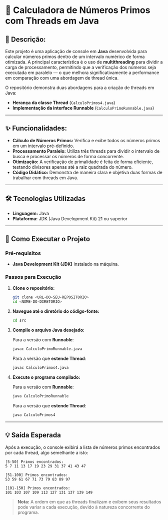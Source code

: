 # 🧮 Calculadora de Números Primos com Threads em Java

## 📝 Descrição:

Este projeto é uma aplicação de console em **Java** desenvolvida para calcular números primos dentro de um intervalo numérico de forma otimizada.
A principal característica é o uso de **multithreading** para dividir a carga de processamento, permitindo que a verificação dos números seja executada em paralelo — o que melhora significativamente a performance em comparação com uma abordagem de thread única.

O repositório demonstra duas abordagens para a criação de threads em Java:

* **Herança da classe Thread** (`CalculoPrimos4.java`)
* **Implementação da interface Runnable** (`CalculoPrimoRunnable.java`)

---

## ✨ Funcionalidades:

* **Cálculo de Números Primos:** Verifica e exibe todos os números primos em um intervalo pré-definido.
* **Processamento Paralelo:** Utiliza três threads para dividir o intervalo de busca e processar os números de forma concorrente.
* **Otimização:** A verificação de primalidade é feita de forma eficiente, testando divisores apenas até a raiz quadrada do número.
* **Código Didático:** Demonstra de maneira clara e objetiva duas formas de trabalhar com threads em Java.

---

## 🛠️ Tecnologias Utilizadas

* **Linguagem:** Java
* **Plataforma:** JDK (Java Development Kit) 21 ou superior

---

## 🚀 Como Executar o Projeto

### Pré-requisitos

* **Java Development Kit (JDK)** instalado na máquina.

### Passos para Execução

1. **Clone o repositório:**

   ```bash
   git clone <URL-DO-SEU-REPOSITORIO>
   cd <NOME-DO-DIRETORIO>
   ```

2. **Navegue até o diretório do código-fonte:**

   ```bash
   cd src
   ```

3. **Compile o arquivo Java desejado:**

   Para a versão com **Runnable**:

   ```bash
   javac CalculoPrimoRunnable.java
   ```

   Para a versão que **estende Thread**:

   ```bash
   javac CalculoPrimos4.java
   ```

4. **Execute o programa compilado:**

   Para a versão com **Runnable**:

   ```bash
   java CalculoPrimoRunnable
   ```

   Para a versão que **estende Thread**:

   ```bash
   java CalculoPrimos4
   ```

---

## 💡 Saída Esperada

Após a execução, o console exibirá a lista de números primos encontrados por cada thread, algo semelhante a isto:

```
[5-50] Primos encontrados:
5 7 11 13 17 19 23 29 31 37 41 43 47

[51-100] Primos encontrados:
53 59 61 67 71 73 79 83 89 97

[101-150] Primos encontrados:
101 103 107 109 113 127 131 137 139 149
```

> **Nota:** A ordem em que as threads finalizam e exibem seus resultados pode variar a cada execução, devido à natureza concorrente do programa.
